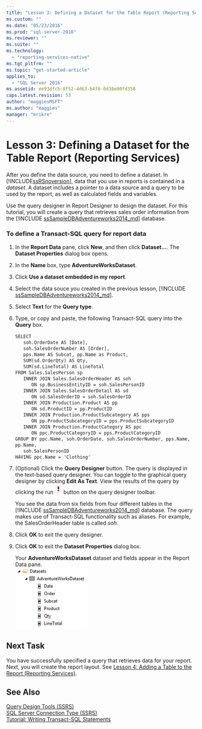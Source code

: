 ```yaml
---
title: "Lesson 3: Defining a Dataset for the Table Report (Reporting Services) | Microsoft Docs"
ms.custom: ""
ms.date: "05/23/2016"
ms.prod: "sql-server-2016"
ms.reviewer: ""
ms.suite: ""
ms.technology: 
  - "reporting-services-native"
ms.tgt_pltfrm: ""
ms.topic: "get-started-article"
applies_to: 
  - "SQL Server 2016"
ms.assetid: ee93dfcb-8f52-4d63-b4f6-0d38e00fd350
caps.latest.revision: 53
author: "maggiesMSFT"
ms.author: "maggies"
manager: "erikre"
---
```

# Lesson 3: Defining a Dataset for the Table Report (Reporting Services)
After you define the data source, you need to define a dataset. In [!INCLUDE[ssRSnoversion](../includes/ssrsnoversion-md.md)], data that you use in reports is contained in a *dataset*. A dataset includes a pointer to a data source and a query to be used by the report, as well as calculated fields and variables.  
  
Use the query designer in Report Designer to design the dataset. For this tutorial, you will create a query that retrieves sales order information from the [!INCLUDE [ssSampleDBAdventureworks2014_md](../includes/sssampledbadventureworks2014-md.md)] database.  
  
### To define a Transact-SQL query for report data  
  
1.  In the **Report Data** pane, click **New**, and then click **Dataset…**. The **Dataset Properties** dialog box opens.  
  
2.  In the **Name** box, type **AdventureWorksDataset**.  
  
3.  Click **Use a dataset embedded in my report**.  
  
4.  Select the data souce you created in the previous lesson, [!INCLUDE [ssSampleDBAdventureworks2014_md](../includes/sssampledbadventureworks2014-md.md)].   
5. Select **Text** for the **Query type**.  
  
6.  Type, or copy and paste, the following Transact-SQL query into the **Query** box.  
  
    ```  
    SELECT   
       soh.OrderDate AS [Date],   
       soh.SalesOrderNumber AS [Order],   
       pps.Name AS Subcat, pp.Name as Product,    
       SUM(sd.OrderQty) AS Qty,  
       SUM(sd.LineTotal) AS LineTotal  
    FROM Sales.SalesPerson sp   
       INNER JOIN Sales.SalesOrderHeader AS soh   
          ON sp.BusinessEntityID = soh.SalesPersonID  
       INNER JOIN Sales.SalesOrderDetail AS sd   
          ON sd.SalesOrderID = soh.SalesOrderID  
       INNER JOIN Production.Product AS pp   
          ON sd.ProductID = pp.ProductID  
       INNER JOIN Production.ProductSubcategory AS pps   
          ON pp.ProductSubcategoryID = pps.ProductSubcategoryID  
       INNER JOIN Production.ProductCategory AS ppc   
          ON ppc.ProductCategoryID = pps.ProductCategoryID  
    GROUP BY ppc.Name, soh.OrderDate, soh.SalesOrderNumber, pps.Name, pp.Name,   
       soh.SalesPersonID  
    HAVING ppc.Name = 'Clothing'  
    ```  
  
7.  (Optional) Click the **Query Designer** button. The query is displayed in the text-based query designer. You can toggle to the graphical query designer by clicking **Edit As Text**. View the results of the query by clicking the run ![ssrs_querydesigner_run](../reporting-services/media/ssrs-querydesigner-run.png)  button on the query designer toolbar.  
  
    You see the data from six fields from four different tables in the [!INCLUDE [ssSampleDBAdventureworks2014_md](../includes/sssampledbadventureworks2014-md.md)] database. The query makes use of Transact-SQL functionality such as aliases. For example, the SalesOrderHeader table is called *soh*.  
  
8.  Click **OK** to exit the query designer.  
  
9.  Click **OK** to exit the **Dataset Properties** dialog box.  
  
    Your **AdventureWorksDataset** dataset and fields appear in the Report Data pane.  
    ![ssrs_adventureworksdataset](../reporting-services/media/ssrs-adventureworksdataset.png)  
  
## Next Task  
You have successfully specified a query that retrieves data for your report. Next, you will create the report layout. See [Lesson 4: Adding a Table to the Report &#40;Reporting Services&#41;](../reporting-services/lesson-4-adding-a-table-to-the-report-reporting-services.md).  
  
## See Also  
[Query Design Tools &#40;SSRS&#41;](../reporting-services/report-data/query-design-tools-ssrs.md)  
[SQL Server Connection Type &#40;SSRS&#41;](../reporting-services/report-data/sql-server-connection-type-ssrs.md)  
[Tutorial: Writing Transact-SQL Statements](../t-sql/tutorial-writing-transact-sql-statements.md)  
  
  
  

